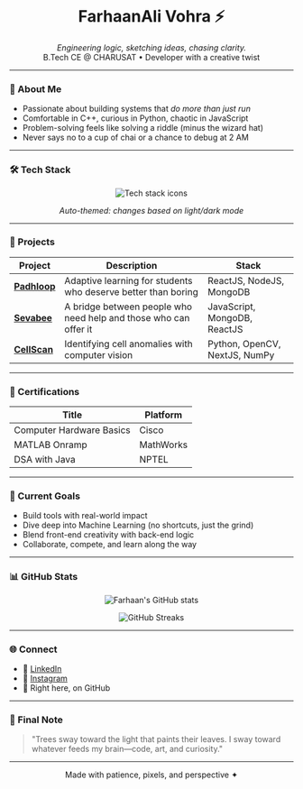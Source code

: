 <h1 align="center">FarhaanAli Vohra ⚡</h1>
<p align="center">
  <i>Engineering logic, sketching ideas, chasing clarity.</i><br>
  B.Tech CE @ CHARUSAT • Developer with a creative twist
</p>

---

### 🧠 About Me

- Passionate about building systems that *do more than just run*
- Comfortable in C++, curious in Python, chaotic in JavaScript
- Problem-solving feels like solving a riddle (minus the wizard hat)
- Never says no to a cup of chai or a chance to debug at 2 AM

---

### 🛠️ Tech Stack

<p align="center">
  <img src="https://skillicons.dev/icons?i=cpp,python,js,html,css,git,vscode&theme=light" alt="Tech stack icons" />
</p>

<p align="center">
  <em>Auto-themed: changes based on light/dark mode</em>
</p>

---

### 🚀 Projects

| Project | Description | Stack |
|--------|-------------|--------|
| **[Padhloop](https://github.com/Farhaan-ali-v/Padhloop)** | Adaptive learning for students who deserve better than boring | ReactJS, NodeJS, MongoDB |
| **[Sevabee](https://github.com/Farhaan-ali-v/Sevabee)** | A bridge between people who need help and those who can offer it | JavaScript, MongoDB, ReactJS |
| **[CellScan](https://github.com/Farhaan-ali-v/CellScan)** | Identifying cell anomalies with computer vision | Python, OpenCV, NextJS, NumPy |

---

### 📄 Certifications

| Title | Platform |
|-------|----------|
| Computer Hardware Basics | Cisco |
| MATLAB Onramp | MathWorks |
| DSA with Java | NPTEL |

---

### 🎯 Current Goals

- Build tools with real-world impact  
- Dive deep into Machine Learning (no shortcuts, just the grind)  
- Blend front-end creativity with back-end logic  
- Collaborate, compete, and learn along the way

---

### 📊 GitHub Stats

<p align="center">
  <img src="https://github-readme-stats.vercel.app/api?username=Farhaan-ali-v&show_icons=true&theme=transparent" alt="Farhaan's GitHub stats" />
</p>

<p align="center">
  <img src="https://streak-stats.demolab.com/?user=Farhaan-ali-v&theme=transparent" alt="GitHub Streaks" />
</p>

---

### 🌐 Connect

- 📎 [LinkedIn](https://www.linkedin.com/in/farhaanali-vohra-315b76275/)  
- 📸 [Instagram](https://instagram.com/f.ali_27)  
- 🧠 Right here, on GitHub

---

### 🍃 Final Note

<blockquote>
"Trees sway toward the light that paints their leaves.  
I sway toward whatever feeds my brain—code, art, and curiosity."
</blockquote>

---

<p align="center">
  Made with patience, pixels, and perspective ✦
</p>

